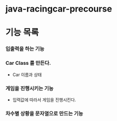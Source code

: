 # java-racingcar-precourse


# 기능 목록

### 입출력을 하는 기능

### Car Class 를 만든다.
- Car 이름과 상태

### 게임을 진행시키는 기능
- 입력값에 따라서 게임을 진행시킨다.

### 차수별 상황을 문자열으로 만드는 기능